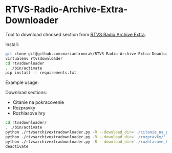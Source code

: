 # RTVS-Radio-Archive-Extra-Downloader
Tool to download choosed section from [RTVS Radio Archive Extra](https://www.rtvs.sk/radio/archiv/extra).

Install:
```bash
git clone git@github.com:marianhromiak/RTVS-Radio-Archive-Extra-Downloader.git rtvsdownloader
virtualenv rtvsdownloader
cd rtvsdownloader
. ./bin/activate
pip install -r requirements.txt
```

Example usage:

Download sections:
 * Citanie na pokracovenie
 * Rozpravky 
 * Rozhlasove hry
```bash
cd rtvsdownloader/
. ./bin/activate
python ./rtvsarchivextradownloader.py -R --download_dir='./citanie_na_pokracovanie/' -r '/radio/archiv/extra/citanie-na-pokracovanie?page=' 
python ./rtvsarchivextradownloader.py -R --download_dir='./rozpravky/' -r '/radio/archiv/extra/rozpravky?page=' 
python ./rtvsarchivextradownloader.py -R --download_dir='./rozhlasove_hry/' -r '/radio/archiv/extra/rozhlasove-hry?page=' 
deactivate
```